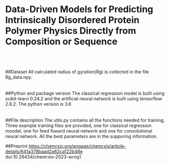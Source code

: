 # Data-Driven Models for Predicting Intrinsically Disordered Protein Polymer Physics Directly from Composition or Sequence
<br>
<br>
<br>
##Dataset
All calculated radius of gyration(Rg) is collected in the file Rg_data.npy.
<br>
<br>
<br>
##Python and package version
The classical regression model is built using scikit-learn 0.24.2 and the artificial neural network is built using tensorflow 2.6.2. The python version is 3.6
<br>
<br>
<br>
##File description
The utils.py contains all the functions needed for training.
<br>
Three example training files are provided, one for classical regression moodel, one for feed foward neural network and one for convolutional neural network. All the best parameters are in the supporing information.

##Preprint
https://chemrxiv.org/engage/chemrxiv/article-details/641a378baad2a62ca122b48e
<br>
doi:10.26434/chemrxiv-2023-wrnq1
